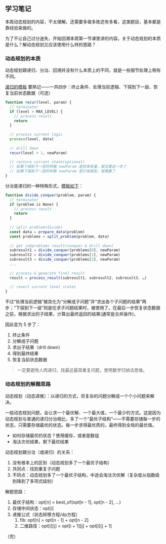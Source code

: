 ## 学习笔记

本周动态规划的内容，不太理解。还需要多做多练还有多看，这类题目，基本都是靠经验来做的。

为了不让自己过分迷失，开始回溯本周第一节课里讲的内容。关于动态规划的本质是什么？解动态规划又应该使用什么样的思路？

### 动态规划的本质


动态规划跟递归、分治、回溯并没有什么本质上的不同，就是一些细节处理上稍有不同。

[递归的模板](https://shimo.im/docs/EICAr9lRPUIPHxsH/read) 要熟记——一共四步：终止条件、处理当前逻辑、下探到下一层、恢复当前状态数据（可选）

```javascript
function recur(level, param) {
  // terminator
  if (level > MAX_LEVEL) {
    // process result
    return
  } 
  
  // process current logic
  process(level, data)
  
  // drill down
  recur(level + 1, newParam)
  
  // restore current state(optional)
  // 如果下探到下一层的参数 newParam 是简单变量，就无需这一步了
  // 如果下探到下一层的参数 newParam 是引用类型，就需要了
}
```


分治是递归的一种特殊形式，[模板如下](https://shimo.im/docs/zvlDqLLMFvcAF79A)：

```javascript
function divide_conquer(problem, param) {
  // terminator
  if (problem is None) {
    // process result
    return
  }
  
  // split problem(divide)
  const data = prepare_data(problem)
  const problems = split_problem(problem, data)
  
  // get subproblems result(conquer & drill down)
  subresult1 = divide_conquer(problems[0], newParam)
  subresult2 = divide_conquer(problems[1], newParam)
  subresult3 = divide_conquer(problems[2], newParam)
  ...
  
  // process & generate final result
  result = process_result(subresult1, subresult2, subresult3, …)
  
  // revert current level states
}
```

不过“处理当前逻辑”被具化为“分解成子问题”并“求出各个子问题的结果”两步；“下探到下一层”则是在求子问题结果时，被使用了。在最后一步恢复状态数据之前，根据求出的子结果，计算出最终返回的结果(通常是合并操作)。

因此变为 5 步了：

1. 终止条件
1. 分解成子问题
1. 求出子结果（drill down）
1. 得到最终结果
1. 恢复当前状态数据

> 一定要避免人肉递归，找最近最简重复问题，使用数学归纳法思维。

### 动态规划的解题思路

动态规划（动态递推）：以递归的方式，将复杂的问题分解成一个个小问题来解决。

一般动态规划问题，会让求一个最优解、一个最大值，一个最少的方式。这是因为动态规划与普通的递归分治相比，多了一个“最优子结构”——不需要存储每一步的状态，只需要存储最优的状态。每一步求得最优质的，最终得到全局的最优值。

- 如何存储最优的状态？使用缓存，或者是数组
- 淘汰次优结果，剩下最优结果

动态规划跟分治（或递归）的关系：

1. 没有根本上的区别（动态规划多了一个最优子结构）
1. 共同点：找到重复子问题
1. 不同点：动态规划多了一个最优子结构，中途会淘汰次优解（复杂度从指数级别降到了多项式级别）


解题思路：

1. 最优子结构：opt[n] = best_of(opt[n - 1], opt[n - 2], ...)
1. 存储中间状态：opt[i]
1. 递推公式（状态转移方程/dp方程）
    1. fib: opt[n] =  opt[n - 1] +  opt[n - 2]
    1. 二维路径：opt[i][j] = opt[i + 1][j] + opt[i][j + 1]

（完）
